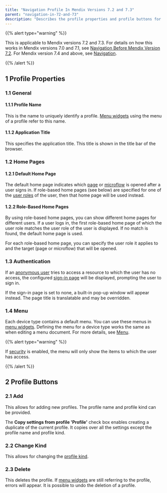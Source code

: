 ```yaml
---
title: "Navigation Profile In Mendix Versions 7.2 and 7.3"
parent: "navigation-in-72-and-73"
description: "Describes the profile properties and profile buttons for Mendix version 7.2 and 7.3."
---
```


{{% alert type="warning" %}}

This is applicable to Mendix versions 7.2 and 7.3. For details on how this works in Mendix versions 7.0 and 7.1, see [Navigation Before Mendix Version 7.2](navigation-before-72). For Mendix version 7.4 and above, see [Navigation](navigation).

{{% /alert %}}

## 1 Profile Properties

### 1.1 General

#### 1.1.1 Profile Name

This is the name to uniquely identify a profile. [Menu widgets](menu-widgets) using the menu of a profile refer to this name.

#### 1.1.2 Application Title

This specifies the application title. This title is shown in the title bar of the browser.

### 1.2 Home Pages

#### 1.2.1 Default Home Page

The default home page indicates which [page](page) or [microflow](microflow) is opened after a user signs in. If role-based home pages (see below) are specified for one of the [user roles](user-roles) of the user, then that home page will be used instead.

#### 1.2.2 Role-Based Home Pages

By using role-based home pages, you can show different home pages for different users. If a user logs in, the first role-based home page of which the user role matches the user role of the user is displayed. If no match is found, the default home page is used.

For each role-based home page, you can specify the user role it applies to and the target (page or microflow) that will be opened.

### 1.3 Authentication

If an [anonymous user](anonymous-users) tries to access a resource to which the user has no access, the configured [sign-in page](authentication-widgets) will be displayed, prompting the user to sign in.

If the sign-in page is set to none, a built-in pop-up window will appear instead. The page title is translatable and may be overridden.

### 1.4 Menu

Each device type contains a default menu. You can use these menus in [menu widgets](menu-widgets). Defining the menu for a device type works the same as when editing a menu document. For more details, see [Menu](menu).

{{% alert type="warning" %}}

If [security](project-security) is enabled, the menu will only show the items to which the user has access.

{{% /alert %}}

## 2 Profile Buttons

### 2.1 Add

This allows for adding new profiles. The profile name and profile kind can be provided.

The **Copy settings from profile 'Profile'** check box enables creating a duplicate of the current profile. It copies over all the settings except the profile name and profile kind.

### 2.2 Change Kind

This allows for changing the [profile kind](navigation).

### 2.3 Delete

This deletes the profile. If [menu widgets](menu-widgets) are still referring to the profile, errors will appear. It is possible to undo the deletion of a profile.

